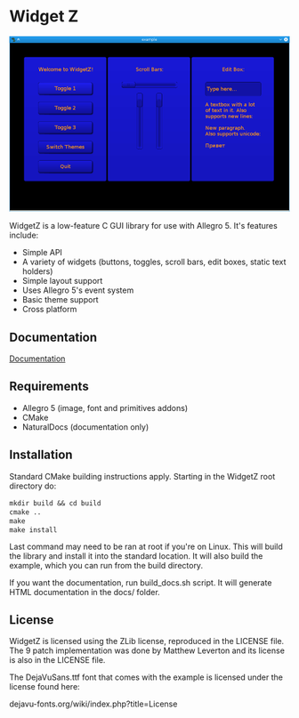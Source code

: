 # Widget Z

![screenshot](screenshot.png "Screenshot")

WidgetZ is a low-feature C GUI library for use with Allegro 5. It's features include:

- Simple API
- A variety of widgets (buttons, toggles, scroll bars, edit boxes, static text holders)
- Simple layout support
- Uses Allegro 5's event system
- Basic theme support
- Cross platform

## Documentation

[Documentation](http://siegelord.github.com/WidgetZ)

## Requirements

- Allegro 5 (image, font and primitives addons)
- CMake
- NaturalDocs (documentation only)

## Installation

Standard CMake building instructions apply. Starting in the WidgetZ root directory do:

```
mkdir build && cd build
cmake ..
make
make install
```

Last command may need to be ran at root if you're on Linux. This will build the library and install it into the standard location. It will also build the example, which you can run from the build directory.

If you want the documentation, run build_docs.sh script. It will generate HTML documentation in the docs/ folder.

## License

WidgetZ is licensed using the ZLib license, reproduced in the LICENSE file. The 9 patch implementation was done by Matthew Leverton and its license is also in the LICENSE file.

The DejaVuSans.ttf font that comes with the example is licensed under the license found here:

dejavu-fonts.org/wiki/index.php?title=License

